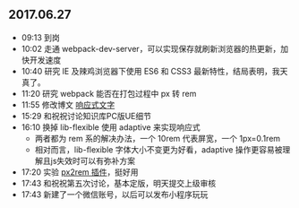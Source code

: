 ## 2017.06.27
* 09:13 到岗
* 10:02 走通 webpack-dev-server，可以实现保存就刷新浏览器的热更新，加快开发速度
* 10:40 研究 IE 及辣鸡浏览器下使用 ES6 和 CSS3 最新特性，结局表明，我天真了。
* 11:20 研究 webpack 能否在打包过程中 px 转 rem
* 11:55 修改博文 [响应式文字](http://www.cnblogs.com/foreverZ/p/6874358.html)
* 15:29 和祝祝讨论知识库PC版UE细节
* 16:10 换掉 lib-flexible 使用 adaptive 来实现响应式
  * 两者都为 rem 系的解决办法，一个 10rem 代表屏宽，一个 1px=0.1rem
  * 相对而言，lib-flexible 字体大小不变更为好看，adaptive 操作更容易被理解且js失效时可以有弥补方案
* 17:20 实验 [px2rem 插件](https://github.com/flashlizi/cssrem)，挺好用
* 17:43 和祝祝第五次讨论，基本定版，明天提交上级审核
* 17:43 新建了一个微信账号，以后可以发布小程序玩玩